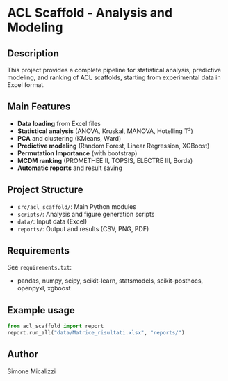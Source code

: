 
# ACL Scaffold - Analysis and Modeling

## Description
This project provides a complete pipeline for statistical analysis, predictive modeling, and ranking of ACL scaffolds, starting from experimental data in Excel format.

## Main Features
- **Data loading** from Excel files
- **Statistical analysis** (ANOVA, Kruskal, MANOVA, Hotelling T²)
- **PCA** and clustering (KMeans, Ward)
- **Predictive modeling** (Random Forest, Linear Regression, XGBoost)
- **Permutation Importance** (with bootstrap)
- **MCDM ranking** (PROMETHEE II, TOPSIS, ELECTRE III, Borda)
- **Automatic reports** and result saving

## Project Structure
- `src/acl_scaffold/`: Main Python modules
- `scripts/`: Analysis and figure generation scripts
- `data/`: Input data (Excel)
- `reports/`: Output and results (CSV, PNG, PDF)

## Requirements
See `requirements.txt`:
- pandas, numpy, scipy, scikit-learn, statsmodels, scikit-posthocs, openpyxl, xgboost

## Example usage
```python
from acl_scaffold import report
report.run_all("data/Matrice_risultati.xlsx", "reports/")
```

## Author
Simone Micalizzi 
